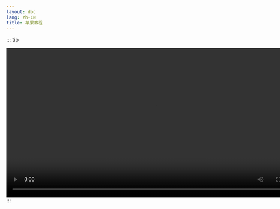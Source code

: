 ```yaml
---
layout: doc
lang: zh-CN
title: 苹果教程
---
```


::: tip
<center>
<video src="./m3u8/prog_index.m3u8" controls autoplay></video>
</center>
:::

<!-- # IOS/iPad OS通用软件教程

需要下载的软件名请看视频教程2.2。

## 01 获取 APPLE ID

::: tip 共享 ID
[共享一](https://idfree.top)｜[共享二](https://apple.laogoubi.net/s/c7d1e73290a646f2513f6f0b75843b0b)｜[共享三](https://idshare.me)｜[共享四](https://idshare.me)｜[共享五](https://appleid.iossid.com)｜[共享六](https://aunlock.laogoubi.net/s/df4ab9de842ce5f0abefcc560cf504f0)｜[共享七](https://aunlock.laogoubi.net/s/1ddec87e5432ed7d6fb11056bc53fd6a.top)

共享账号仅能登录 App Store ，若误登iCloud会出现锁机风险，建议查看下列2.1项视频教程。

<div style="text-align: right;">以上信息均通过公开途径收集，更新时间：2024-01-20 </div>
:::

::: tip 独享 ID
[账号杂货铺](http://cloud.idid88.com)
:::

## 02 视频教程

首次使用强烈建议看完视频教程，操作非常简单!

::: tip 2.1 登录 App Store

<video controls>
  <source src="./public/v/i/login.webm" type="video/webm" />
</video>

:::

::: tip 2.2 自动订阅

<video controls>
  <source src="./public/v/i/click.webm" type="video/webm" />
</video>

:::

::: tip 2.3 手动订阅

<video controls>
  <source src="./public/v/i/copy.webm" type="video/webm" />
</video>

::: -->

<!-- <script setup>
import Test from './components/test.vue';
</script>

<Test /> -->

<style>
  video {
    height: 400px;
    
  }
</style>

<!-- ---
layout: home

hero:
  name: "Hi there!"
  text: "你能在这里找到一些有趣的软件使用教程"
  tagline: My great project tagline
  actions:
    - theme: brand
      text: Markdown Examples
      link: /markdown-examples
    - theme: alt
      text: API Examples
      link: /api-examples

features:
  - title: Feature A
    details: Lorem ipsum dolor sit amet, consectetur adipiscing elit
  - title: Feature B
    details: Lorem ipsum dolor sit amet, consectetur adipiscing elit
  - title: Feature C
    details: Lorem ipsum dolor sit amet, consectetur adipiscing elit
--- -->


